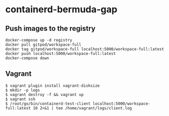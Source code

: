 # containerd-bermuda-gap

## Push images to the registry

```
docker-compose up -d registry
docker pull gitpod/workspace-full
docker tag gitpod/workspace-full localhost:5000/workspace-full:latest
docker push localhost:5000/workspace-full:latest
docker-compose down
```

## Vagrant

```
$ vagrant plugin install vagrant-disksize
$ mkdir -p logs
$ vagrant destroy -f && vagrant up
$ vagrant ssh
$ /root/go/bin/containerd-test-client localhost:5000/workspace-full:latest 10 2>&1 | tee /home/vagrant/logs/client.log
```